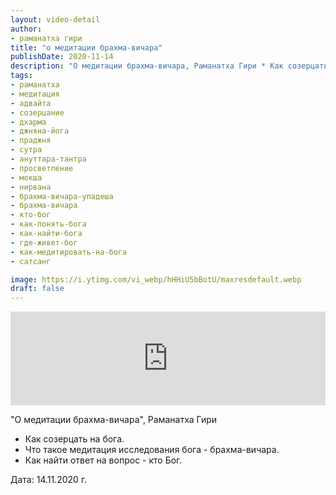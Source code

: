 ```yaml
---
layout: video-detail
author:
- раманатха гири
title: "о медитации брахма-вичара"
publishDate: 2020-11-14
description: "О медитации брахма-вичара, Раманатха Гири * Как созерцать на бога. * Что такое медитация исследования бога - брахма-вичара. * Как найти ответ на вопрос - кто Бог.   Дата  14.11.2020 г."
tags: 
- раманатха
- медитация
- адвайта
- созерцание
- дхарма
- джняна-йога
- праджня
- сутра
- ануттара-тантра
- просветление
- мокша
- нирвана
- брахма-вичара-упадеша
- брахма-вичара
- кто-бог
- как-понять-бога
- как-найти-бога
- где-живет-бог
- как-медитировать-на-бога
- сатсанг

image: https://i.ytimg.com/vi_webp/hHHiU5bBotU/maxresdefault.webp
draft: false
---
```


<iframe width="100%" src="https://www.youtube.com/embed/hHHiU5bBotU" frameborder="0" allowfullscreen=""></iframe> 

 "О медитации брахма-вичара", Раманатха Гири

* Как созерцать на бога.
* Что такое медитация исследования бога - брахма-вичара.
* Как найти ответ на вопрос - кто Бог.

  
 Дата: 14.11.2020 г.

  

 